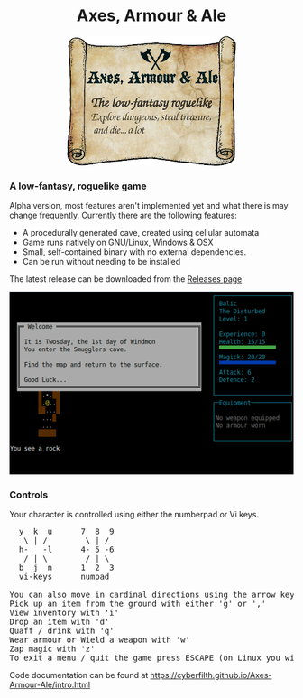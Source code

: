 <h1 align="center">Axes, Armour & Ale</h1>
<p align="center">
  <img width="300" height="230" src="GITscreenshots/Logo.png">
</p>

### A low-fantasy, roguelike game

Alpha version, most features aren't implemented yet and what there is may change frequently. Currently there are the following features:
 - A procedurally generated cave, created using cellular automata
 - Game runs natively on GNU/Linux, Windows & OSX
 - Small, self-contained binary with no external dependencies.
 - Can be run without needing to be installed

The latest release can be downloaded from the [Releases page](https://github.com/cyberfilth/Axes-Armour-Ale/releases/tag/Alpha50)

![Ubuntu screenshot](GITscreenshots/LinuxAAA.gif)



### Controls
Your character is controlled using either the numberpad or Vi keys.
<pre>
  y  k  u      7  8  9
   \ | /        \ | /
  h-   -l      4- 5 -6
   / | \        / | \
  b  j  n      1  2  3
  vi-keys      numpad

You can also move in cardinal directions using the arrow keys.
Pick up an item from the ground with either 'g' or ','
View inventory with 'i'
Drop an item with 'd'
Quaff / drink with 'q'
Wear armour or Wield a weapon with 'w'
Zap magic with 'z'
To exit a menu / quit the game press ESCAPE (on Linux you will need to double-tap the ESCAPE key)
</pre>

Code documentation can be found at https://cyberfilth.github.io/Axes-Armour-Ale/intro.html
